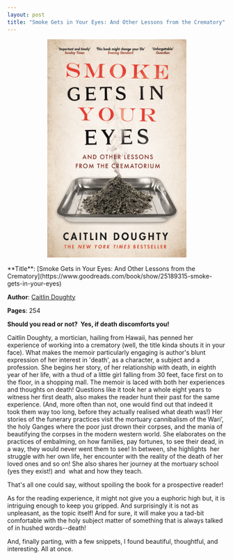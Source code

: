 ```yaml
---
layout: post
title: "Smoke Gets in Your Eyes: And Other Lessons from the Crematory"
---
```

<p align="center"> 
<img src="/images/smoke.jpg" width="320" height="500" alt="hbd">
</p>
**Title**: [Smoke Gets in Your Eyes: And Other Lessons from the Crematory](https://www.goodreads.com/book/show/25189315-smoke-gets-in-your-eyes)

**Author**: [Caitlin Doughty](https://en.wikipedia.org/wiki/Caitlin_Doughty)

**Pages**: 254

**Should you read or not?  Yes, if death discomforts you!**

Caitlin Doughty, a mortician, hailing from Hawaii, has penned her experience of working into a crematory (well, the title kinda shouts it in your face). What makes the memoir particularly engaging is author's blunt expression of her interest in 'death', as a character, a subject and a profession. She begins her story, of her relationship with death, in eighth year of her life, with a thud of a little girl falling from 30 feet, face first on to the floor, in a shopping mall. The memoir is laced with both her experiences and thoughts on death! Questions like it took her a whole eight years to witness her first death, also makes the reader hunt their past for the same experience. (And, more often than not, one would find out that indeed it took them way too long, before they actually realised what death was!) Her stories of the funerary practices visit the mortuary cannibalism of the Wariʼ, the holy Ganges where the poor just drown their corpses, and the mania of beautifying the corpses in the modern western world. She elaborates on the practices of embalming, on how families, pay fortunes, to see their dead, in a way, they would never went them to see! In between, she highlights  her struggle with her own life, her encounter with the reality of the death of her loved ones and so on! She also shares her journey at the mortuary school (yes they exist!) and  what and how they teach.

That's all one could say, without spoiling the book for a prospective reader!

As for the reading experience, it might not give you a euphoric high but, it is intriguing enough to keep you gripped. And surprisingly it is not as unpleasant, as the topic itself! And for sure, it will make you a tad-bit comfortable with the holy subject matter of something that is always talked of in hushed words--death!

And, finally parting, with a few snippets, I found beautiful, thoughtful, and interesting. All at once.